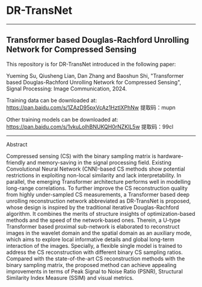 # DR-TransNet 
------------------------------------------------------------------
Transformer based Douglas-Rachford Unrolling Network for Compressed Sensing
-------------------------------------------------------------------
This repository is for DR-TransNet introduced in the following paper:

Yueming Su, Qiusheng Lian, Dan Zhang and Baoshun Shi, "Transformer based Douglas-Rachford Unrolling Network for Compressed Sensing", Signal Processing: Image Communication, 2024.

Training data can be downloaded at: https://pan.baidu.com/s/1ZAzD95pxVcAz1HztlXPhNw 提取码：mupn

Other training models can be downloaded at: https://pan.baidu.com/s/1vkuLolhBNUKQH0rNZKlL5w  提取码：99cl

-------------------------------------------------------------------
Abstract

Compressed sensing (CS) with the binary sampling matrix is hardware-friendly and memory-saving in the signal processing field. Existing Convolutional Neural Network (CNN)-based CS methods show potential restrictions in exploiting non-local similarity and lack interpretability. In parallel, the emerging Transformer architecture performs well in modelling long-range correlations. To further improve the CS reconstruction quality from highly under-sampled CS measurements, a Transformer based deep unrolling reconstruction network abbreviated as DR-TransNet is proposed, whose design is inspired by the traditional iterative Douglas-Rachford algorithm. It combines the merits of structure insights of optimization-based methods and the speed of the network-based ones. Therein, a U-type Transformer based proximal sub-network is elaborated to reconstruct images in the wavelet domain and the spatial domain as an auxiliary mode, which aims to explore local informative details and global long-term interaction of the images. Specially, a flexible single model is trained to address the CS reconstruction with different binary CS sampling ratios. Compared with the state-of-the-art CS reconstruction methods with the binary sampling matrix, the proposed method can achieve appealing improvements in terms of Peak Signal to Noise Ratio (PSNR), Structural Similarity Index Measure (SSIM) and visual metrics.
